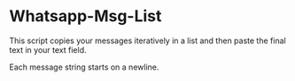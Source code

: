 # Whatsapp-Msg-List
This script copies your messages iteratively in a list and then  paste the final text in your text field.

Each message string starts on a newline.
